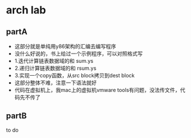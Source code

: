 # arch lab

## partA

- 这部分就是单纯用y86架构的汇编去编写程序
- 没什么好说的，书上给过一个示例程序，可以对照格式写
- 1.迭代计算链表数据域的和 sum.ys
- 2.递归计算链表数据域的和 rsum.ys
- 3.实现一个copy函数，从src block拷贝到dest block
- 这部分整体不难，注意一下语法就好
- 代码在虚拟机上，我mac上的虚拟机vmware tools有问题，没法传文件，代码先不传了

## partB

to do